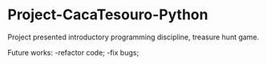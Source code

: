 # Project-CacaTesouro-Python
Project presented introductory programming discipline, treasure hunt game.

Future works:
-refactor code;
-fix bugs;
